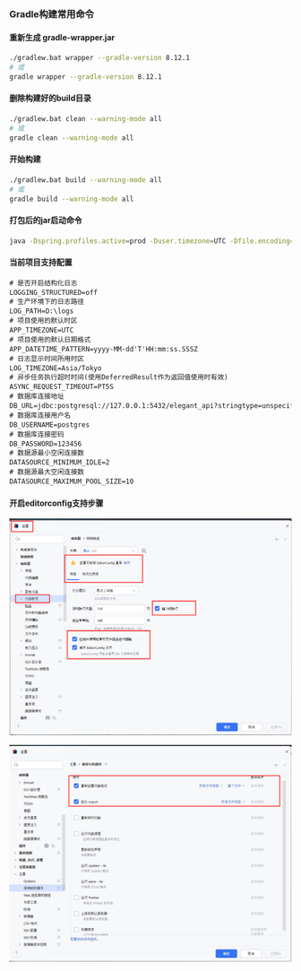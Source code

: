 ### Gradle构建常用命令

#### 重新生成 gradle-wrapper.jar

```bash
./gradlew.bat wrapper --gradle-version 8.12.1
# 或
gradle wrapper --gradle-version 8.12.1
```

#### 删除构建好的build目录

```bash
./gradlew.bat clean --warning-mode all
# 或
gradle clean --warning-mode all
```

#### 开始构建

```bash
./gradlew.bat build --warning-mode all
# 或
gradle build --warning-mode all
```

#### 打包后的jar启动命令

```bash
java -Dspring.profiles.active=prod -Duser.timezone=UTC -Dfile.encoding=UTF-8 -jar base-1.0.0.jar D:\GithubRepos\spring-templates\base\env
```

#### 当前项目支持配置

```html
# 是否开启结构化日志
LOGGING_STRUCTURED=off
# 生产环境下的日志路径
LOG_PATH=D:\logs
# 项目使用的默认时区
APP_TIMEZONE=UTC
# 项目使用的默认日期格式
APP_DATETIME_PATTERN=yyyy-MM-dd'T'HH:mm:ss.SSSZ
# 日志显示时间所用时区
LOG_TIMEZONE=Asia/Tokyo
# 异步任务执行超时时间(使用DeferredResult作为返回值使用时有效)
ASYNC_REQUEST_TIMEOUT=PT5S
# 数据库连接地址
DB_URL=jdbc:postgresql://127.0.0.1:5432/elegant_api?stringtype=unspecified&timezone=UTC&jvmZone=UTC
# 数据库连接用户名
DB_USERNAME=postgres
# 数据库连接密码
DB_PASSWORD=123456
# 数据源最小空闲连接数
DATASOURCE_MINIMUM_IDLE=2
# 数据源最大空闲连接数
DATASOURCE_MAXIMUM_POOL_SIZE=10
```

#### 开启editorconfig支持步骤

![第一步](.\shortcut\editorconfig-01.png)

![第二步](.\shortcut\editorconfig-02.png)
